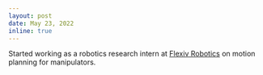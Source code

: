 ```yaml
---
layout: post
date: May 23, 2022
inline: true
---
```


Started working as a robotics research intern at [Flexiv Robotics](https://www.flexiv.com/en/) on motion planning for manipulators.
